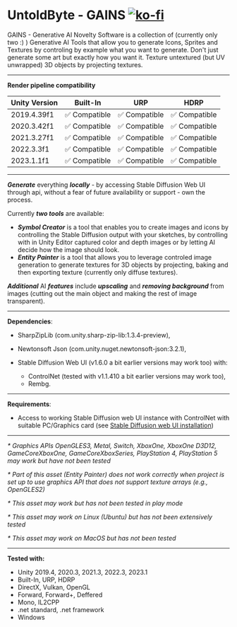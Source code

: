 [//]: <> (README.md)

# UntoldByte - GAINS  [![ko-fi](https://ko-fi.com/img/githubbutton_sm.svg)](https://ko-fi.com/H2H4RPRCN)
GAINS - Generative AI Novelty Software is a collection of (currently only two :) ) Generative AI Tools that allow you to generate Icons, Sprites and Textures by controling by example what you want to generate.  Don't just generate some art but exactly how you want it. Texture untextured (but UV unwrapped) 3D objects by projecting textures.

---
**Render pipeline compatibility**

|Unity Version|Built-In|URP|HDRP|
|-|-|-|-|
|2019.4.39f1|:white_check_mark: Compatible|:white_check_mark: Compatible|:white_check_mark: Compatible|
|2020.3.42f1|:white_check_mark: Compatible|:white_check_mark: Compatible|:white_check_mark: Compatible|
|2021.3.27f1|:white_check_mark: Compatible|:white_check_mark: Compatible|:white_check_mark: Compatible|
|2022.3.3f1|:white_check_mark: Compatible|:white_check_mark: Compatible|:white_check_mark: Compatible|
|2023.1.1f1|:white_check_mark: Compatible|:white_check_mark: Compatible|:white_check_mark: Compatible|
---
**_Generate_**  everything  **_locally_**  - by accessing Stable Diffusion Web UI through api, without a fear of future availability or support - own the process.


Currently  **_two tools_**  are available:

-   **_Symbol Creator_**  is a tool that enables you to create images and icons by controlling the Stable Diffusion output with your sketches, by controlling with in Unity Editor captured color and depth images or by letting AI decide how the image should look.
-   **_Entity Painter_**  is a tool that allows you to leverage controled image generation to generate textures for 3D objects by projecting, baking and then exporting texture (currently only diffuse textures).

  

**_Additional_**  AI  **_features_**  include  **_upscaling_** and  **_removing background_**  from images (cutting out the main object and making the rest of image transparent).

  
---
**Dependencies**:

 + SharpZipLib (com.unity.sharp-zip-lib:1.3.4-preview),
 + Newtonsoft Json (com.unity.nuget.newtonsoft-json:3.2.1), 
 + Stable Diffusion Web UI (v1.6.0 a bit earlier versions may work too) with:

	- ControlNet (tested with v1.1.410 a bit earlier versions may work too),
	- Rembg.
---

**Requirements**:

- Access to working Stable Diffusion web UI instance with ControlNet with suitable PC/Graphics card (see  [Stable Diffusion web UI installation](https://github.com/AUTOMATIC1111/stable-diffusion-webui#installation-and-running))

---

_* Graphics APIs OpenGLES3, Metal, Switch, XboxOne, XboxOne D3D12, GameCoreXboxOne, GameCoreXboxSeries, PlayStation 4, PlayStation 5 may work but have not been tested_

_* Part of this asset (Entity Painter) does not work correctly when project is set up to use graphics API that does not support texture arrays (e.g., OpenGLES2)_

_* This asset may work but has not been tested in play mode_

_* This asset may work on Linux (Ubuntu) but has not been extensively tested_

_* This asset may work on MacOS but has not been tested_

---
**Tested with:**

-   Unity 2019.4, 2020.3, 2021.3, 2022.3, 2023.1
-   Built-In, URP, HDRP
-   DirectX, Vulkan, OpenGL
-   Forward, Forward+, Deffered
-   Mono, IL2CPP
-   .net standard, .net framework
-   Windows